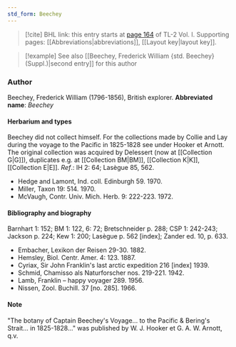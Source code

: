```yaml
---
std_form: Beechey
---
```


> [!cite] BHL link: this entry starts at [page 164](https://www.biodiversitylibrary.org/page/33120295) of TL-2 Vol. I.
> Supporting pages: [[Abbreviations|abbreviations]], [[Layout key|layout key]].

> [!example] See also [[Beechey, Frederick William {std. Beechey} (Suppl.)|second entry]] for this author

### Author

Beechey, Frederick William (1796-1856), British explorer. 
**Abbreviated name**: *Beechey*

#### Herbarium and types

Beechey did not collect himself. For the collections made by Collie and Lay during the voyage to the Pacific in 1825-1828 see under Hooker et Arnott. The original collection was acquired by Delessert (now at [[Collection G|G]]), duplicates e.g. at [[Collection BM|BM]], [[Collection K|K]], [[Collection E|E]].
*Ref*.: IH 2: 64; Lasègue 85, 562.
- Hedge and Lamont, Ind. coll. Edinburgh 59. 1970.
- Miller, Taxon 19: 514. 1970.
- McVaugh, Contr. Univ. Mich. Herb. 9: 222-223. 1972.

#### Bibliography and biography

Barnhart 1: 152; BM 1: 122, 6: 72; Bretschneider p. 288; CSP 1: 242-243; Jackson p. 224; Kew 1: 200; Lasègue p. 562 \[index\]; Zander ed. 10, p. 633.
- Embacher, Lexikon der Reisen 29-30. 1882.
- Hemsley, Biol. Centr. Amer. 4: 123. 1887.
- Cyriax, Sir John Franklin's last arctic expedition 216 \[index\] 1939.
- Schmid, Chamisso als Naturforscher nos. 219-221. 1942.
- Lamb, Franklin – happy voyager 289. 1956.
- Nissen, Zool. Buchill. 37 \[no. 285\]. 1966.

#### Note

"The botany of Captain Beechey's Voyage... to the Pacific & Bering's Strait... in 1825-1828..." was published by W. J. Hooker et G. A. W. Arnott, q.v.

